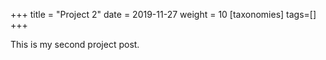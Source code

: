 +++
title = "Project 2"
date = 2019-11-27
weight = 10 
[taxonomies]
tags=[]
+++

This is my second project post.
